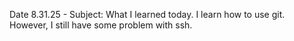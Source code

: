 Date 8.31.25 - Subject: What I learned today. I learn how to use git. However, I still have some problem with ssh.

